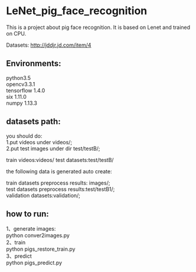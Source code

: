# LeNet_pig_face_recognition

This is a project about pig face recognition. It is based on Lenet and trained on CPU. 

Datasets: http://jddjr.jd.com/item/4  

## Environments:
python3.5  
opencv3.3.1  
tensorflow 1.4.0  
six 1.11.0  
numpy 1.13.3  

## datasets path:
you should do:   
1.put videos under videos/;  
2.put test images under dir test/testB/;  

train videos:videos/
test datasets:test/testB/

the following data is generated auto create:

train datasets preprocess results: images/;  
test datasets preprocess results:test/testB1/;  
validation datasets:validation/;  

## how to run:
1、generate images:  
python conver2images.py  
2、train  
python pigs_restore_train.py  
3、predict  
python pigs_predict.py  
